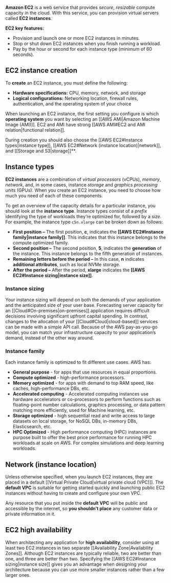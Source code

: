 **Amazon EC2** is a web service that provides *secure*, *resizable* compute capacity in the cloud. With this service, you can provision virtual servers called **EC2 instances**.

**EC2 key features:**

- Provision and launch one or more EC2 instances in minutes.
- Stop or shut down EC2 instances when you finish running a workload.
- Pay by the hour or second for each instance type (minimum of 60 seconds).

## EC2 instance creation

To **create** an EC2 instance, you must define the following:

- **Hardware specifications:** CPU, memory, network, and storage
- **Logical configurations:** Networking location, firewall rules, authentication, and the operating system of your choice

When launching an EC2 instance, the first setting you configure is which **operating system** you want by selecting an [[AWS AMI|Amazon Machine Image (AMI)]]. EC2 and AMI have strong [[AWS AMI#EC2 and AMI relation|functional relation]].

During creation you should also choose the [[AWS EC2#Instance types|instance type]], [[AWS EC2#Network (instance location)|network]], and [[Storage and S3|storage]]**.

## Instance types

**EC2 instances** are a combination of *virtual processors* (vCPUs), *memory*, *network*, and, in some cases, instance *storage* and *graphics processing units* (GPUs). When you create an EC2 instance, you need to choose how much you need of each of these components.

To get an overview of the capacity details for a particular instance, you should look at the **instance type**. Instance types consist of a *prefix* identifying the type of workloads they’re optimized for, followed by a *size*. For example, the instance type `c5n.xlarge` can be broken down as follows:

- **First position –** The first position, **c**, indicates the **[[AWS EC2#Instance family|instance family]]**. This indicates that this instance belongs to the compute optimized family.
- **Second position –** The second position, **5**, indicates the **generation** of the instance. This instance belongs to the fifth generation of instances.
- **Remaining letters before the period –** In this case, **n** indicates **additional attributes**, such as local NVMe storage.
- **After the period –** After the period, **xlarge** indicates the **[[AWS EC2#Instance sizing|instance size]]**.

### Instance sizing

Your instance sizing will depend on both the demands of your application and the anticipated size of your user base. Forecasting server capacity for an [[Cloud#On-premises|on-premises]] application requires difficult decisions involving significant upfront capital spending. In contrast, changes to the allocation of your [[Cloud#Cloud|cloud-based]] services can be made with a simple API call. Because of the AWS pay-as-you-go model, you can match your infrastructure capacity to your application’s demand, instead of the other way around.

### Instance family

Each instance family is optimized to fit different use cases. AWS has:

- **General purpose** - for apps that use resources in equal proportions.
- **Compute optimized** - high-performance processors.
- **Memory optimized** - for apps with demand to top RAM speed, like caches, high-performance DBs, etc.
- **Accelerated computing** - Accelerated computing instances use hardware accelerators or co-processors to perform functions such as floating-point number calculations, graphics processing, or data pattern matching more efficiently, used for Machine learning, etc.
- **Storage optimized** - high sequential read and write access to large datasets on local storage, for NoSQL DBs, in-memory DBs, Elasticsearch, etc.
- **HPC Optimized** - High performance computing (HPC) instances are purpose built to offer the best price performance for running HPC workloads at scale on AWS. For complex simulations and deep learning workloads.

## Network (instance location)

Unless otherwise specified, when you launch EC2 instances, they are placed in a default [[Virtual Private Cloud|virtual private cloud (VPC)]]. The **default VPC** is suitable for getting started quickly and launching public EC2 instances without having to create and configure your own VPC.

Any resource that you put inside the **default VPC** will be public and accessible by the internet, so **you shouldn’t place** any customer data or private information in it.

## EC2 high availability

When architecting any application for **high availability**, consider using at least two EC2 instances in two separate [[Availability Zone|Availability Zones]]. Although EC2 instances are typically reliable, two are better than one, and three are better than two. Specifying the [[AWS EC2#Instance sizing|instance size]] gives you an advantage when designing your architecture because you can use more smaller instances rather than a few larger ones.

